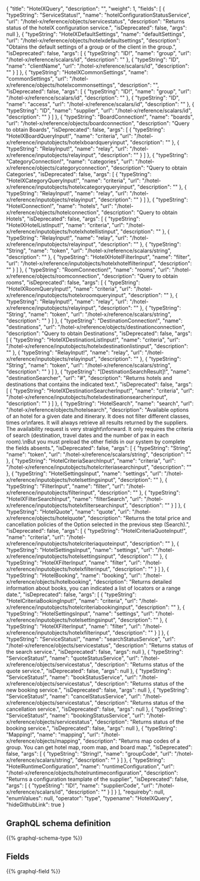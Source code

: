 {
  "title": "HotelXQuery",
  "description": "",
  "weight": 1,
  "fields": [
    {
      "typeString": "ServiceStatus!",
      "name": "hotelConfigurationStatusService",
      "url": "/hotel-x/reference/objects/servicestatus",
      "description": "Returns status of the hotelX configuration service.",
      "isDeprecated": false,
      "args": null
    },
    {
      "typeString": "HotelXDefaultSettings",
      "name": "defaultSettings",
      "url": "/hotel-x/reference/objects/hotelxdefaultsettings",
      "description": "Obtains the default settings of a group or of the client in the group.",
      "isDeprecated": false,
      "args": [
        {
          "typeString": "ID!",
          "name": "group",
          "url": "/hotel-x/reference/scalars/id",
          "description": ""
        },
        {
          "typeString": "ID",
          "name": "clientName",
          "url": "/hotel-x/reference/scalars/id",
          "description": ""
        }
      ]
    },
    {
      "typeString": "HotelXCommonSettings",
      "name": "commonSettings",
      "url": "/hotel-x/reference/objects/hotelxcommonsettings",
      "description": "",
      "isDeprecated": false,
      "args": [
        {
          "typeString": "ID!",
          "name": "group",
          "url": "/hotel-x/reference/scalars/id",
          "description": ""
        },
        {
          "typeString": "ID",
          "name": "access",
          "url": "/hotel-x/reference/scalars/id",
          "description": ""
        },
        {
          "typeString": "ID",
          "name": "supplier",
          "url": "/hotel-x/reference/scalars/id",
          "description": ""
        }
      ]
    },
    {
      "typeString": "BoardConnection!",
      "name": "boards",
      "url": "/hotel-x/reference/objects/boardconnection",
      "description": "Query to obtain Boards",
      "isDeprecated": false,
      "args": [
        {
          "typeString": "HotelXBoardQueryInput!",
          "name": "criteria",
          "url": "/hotel-x/reference/inputobjects/hotelxboardqueryinput",
          "description": ""
        },
        {
          "typeString": "RelayInput!",
          "name": "relay",
          "url": "/hotel-x/reference/inputobjects/relayinput",
          "description": ""
        }
      ]
    },
    {
      "typeString": "CategoryConnection!",
      "name": "categories",
      "url": "/hotel-x/reference/objects/categoryconnection",
      "description": "Query to obtain Categories",
      "isDeprecated": false,
      "args": [
        {
          "typeString": "HotelXCategoryQueryInput!",
          "name": "criteria",
          "url": "/hotel-x/reference/inputobjects/hotelxcategoryqueryinput",
          "description": ""
        },
        {
          "typeString": "RelayInput!",
          "name": "relay",
          "url": "/hotel-x/reference/inputobjects/relayinput",
          "description": ""
        }
      ]
    },
    {
      "typeString": "HotelConnection!",
      "name": "hotels",
      "url": "/hotel-x/reference/objects/hotelconnection",
      "description": "Query to obtain Hotels",
      "isDeprecated": false,
      "args": [
        {
          "typeString": "HotelXHotelListInput!",
          "name": "criteria",
          "url": "/hotel-x/reference/inputobjects/hotelxhotellistinput",
          "description": ""
        },
        {
          "typeString": "RelayInput!",
          "name": "relay",
          "url": "/hotel-x/reference/inputobjects/relayinput",
          "description": ""
        },
        {
          "typeString": "String",
          "name": "token",
          "url": "/hotel-x/reference/scalars/string",
          "description": ""
        },
        {
          "typeString": "HotelXHotelFilterInput",
          "name": "filter",
          "url": "/hotel-x/reference/inputobjects/hotelxhotelfilterinput",
          "description": ""
        }
      ]
    },
    {
      "typeString": "RoomConnection!",
      "name": "rooms",
      "url": "/hotel-x/reference/objects/roomconnection",
      "description": "Query to obtain rooms",
      "isDeprecated": false,
      "args": [
        {
          "typeString": "HotelXRoomQueryInput!",
          "name": "criteria",
          "url": "/hotel-x/reference/inputobjects/hotelxroomqueryinput",
          "description": ""
        },
        {
          "typeString": "RelayInput!",
          "name": "relay",
          "url": "/hotel-x/reference/inputobjects/relayinput",
          "description": ""
        },
        {
          "typeString": "String",
          "name": "token",
          "url": "/hotel-x/reference/scalars/string",
          "description": ""
        }
      ]
    },
    {
      "typeString": "DestinationConnection!",
      "name": "destinations",
      "url": "/hotel-x/reference/objects/destinationconnection",
      "description": "Query to obtain Destinations",
      "isDeprecated": false,
      "args": [
        {
          "typeString": "HotelXDestinationListInput!",
          "name": "criteria",
          "url": "/hotel-x/reference/inputobjects/hotelxdestinationlistinput",
          "description": ""
        },
        {
          "typeString": "RelayInput!",
          "name": "relay",
          "url": "/hotel-x/reference/inputobjects/relayinput",
          "description": ""
        },
        {
          "typeString": "String",
          "name": "token",
          "url": "/hotel-x/reference/scalars/string",
          "description": ""
        }
      ]
    },
    {
      "typeString": "[DestinationSearchResult]!",
      "name": "destinationSearcher",
      "url": "#",
      "description": "Returns hotels and destinations that contains the indicated text.",
      "isDeprecated": false,
      "args": [
        {
          "typeString": "HotelXDestinationSearcherInput!",
          "name": "criteria",
          "url": "/hotel-x/reference/inputobjects/hotelxdestinationsearcherinput",
          "description": ""
        }
      ]
    },
    {
      "typeString": "HotelSearch",
      "name": "search",
      "url": "/hotel-x/reference/objects/hotelsearch",
      "description": "Available options of an hotel for a given date and itinerary. It does not filter different classes, times or\nfares. It will always retrieve all results returned by the suppliers. The availability request is very straight\nforward. It only requires the criteria of search (destination, travel dates and the number of pax in each room).\nBut you must preload the other fields in our system by complete the fields absents.",
      "isDeprecated": false,
      "args": [
        {
          "typeString": "String",
          "name": "token",
          "url": "/hotel-x/reference/scalars/string",
          "description": ""
        },
        {
          "typeString": "HotelCriteriaSearchInput",
          "name": "criteria",
          "url": "/hotel-x/reference/inputobjects/hotelcriteriasearchinput",
          "description": ""
        },
        {
          "typeString": "HotelSettingsInput",
          "name": "settings",
          "url": "/hotel-x/reference/inputobjects/hotelsettingsinput",
          "description": ""
        },
        {
          "typeString": "FilterInput",
          "name": "filter",
          "url": "/hotel-x/reference/inputobjects/filterinput",
          "description": ""
        },
        {
          "typeString": "HotelXFilterSearchInput",
          "name": "filterSearch",
          "url": "/hotel-x/reference/inputobjects/hotelxfiltersearchinput",
          "description": ""
        }
      ]
    },
    {
      "typeString": "HotelQuote",
      "name": "quote",
      "url": "/hotel-x/reference/objects/hotelquote",
      "description": "Returns the total price and cancellation policies of the Option selected in the previous step (Search).",
      "isDeprecated": false,
      "args": [
        {
          "typeString": "HotelCriteriaQuoteInput!",
          "name": "criteria",
          "url": "/hotel-x/reference/inputobjects/hotelcriteriaquoteinput",
          "description": ""
        },
        {
          "typeString": "HotelSettingsInput",
          "name": "settings",
          "url": "/hotel-x/reference/inputobjects/hotelsettingsinput",
          "description": ""
        },
        {
          "typeString": "HotelXFilterInput",
          "name": "filter",
          "url": "/hotel-x/reference/inputobjects/hotelxfilterinput",
          "description": ""
        }
      ]
    },
    {
      "typeString": "HotelBooking",
      "name": "booking",
      "url": "/hotel-x/reference/objects/hotelbooking",
      "description": "Returns detailed information about books, you can indicated a list of locators or a range date.",
      "isDeprecated": false,
      "args": [
        {
          "typeString": "HotelCriteriaBookingInput!",
          "name": "criteria",
          "url": "/hotel-x/reference/inputobjects/hotelcriteriabookinginput",
          "description": ""
        },
        {
          "typeString": "HotelSettingsInput",
          "name": "settings",
          "url": "/hotel-x/reference/inputobjects/hotelsettingsinput",
          "description": ""
        },
        {
          "typeString": "HotelXFilterInput",
          "name": "filter",
          "url": "/hotel-x/reference/inputobjects/hotelxfilterinput",
          "description": ""
        }
      ]
    },
    {
      "typeString": "ServiceStatus!",
      "name": "searchStatusService",
      "url": "/hotel-x/reference/objects/servicestatus",
      "description": "Returns status of the search service.",
      "isDeprecated": false,
      "args": null
    },
    {
      "typeString": "ServiceStatus!",
      "name": "quoteStatusService",
      "url": "/hotel-x/reference/objects/servicestatus",
      "description": "Returns status of the quote service.",
      "isDeprecated": false,
      "args": null
    },
    {
      "typeString": "ServiceStatus!",
      "name": "bookStatusService",
      "url": "/hotel-x/reference/objects/servicestatus",
      "description": "Returns status of the new booking service.",
      "isDeprecated": false,
      "args": null
    },
    {
      "typeString": "ServiceStatus!",
      "name": "cancelStatusService",
      "url": "/hotel-x/reference/objects/servicestatus",
      "description": "Returns status of the cancellation service.",
      "isDeprecated": false,
      "args": null
    },
    {
      "typeString": "ServiceStatus!",
      "name": "bookingStatusService",
      "url": "/hotel-x/reference/objects/servicestatus",
      "description": "Returns status of the booking service.",
      "isDeprecated": false,
      "args": null
    },
    {
      "typeString": "Mapping!",
      "name": "mapping",
      "url": "/hotel-x/reference/objects/mapping",
      "description": "Returns map codes of a group. You can get hotel map, room map, and board map.",
      "isDeprecated": false,
      "args": [
        {
          "typeString": "String!",
          "name": "groupCode",
          "url": "/hotel-x/reference/scalars/string",
          "description": ""
        }
      ]
    },
    {
      "typeString": "HotelRuntimeConfiguration",
      "name": "runtimeConfiguration",
      "url": "/hotel-x/reference/objects/hotelruntimeconfiguration",
      "description": "Returns a configuration teamplate of the supplier",
      "isDeprecated": false,
      "args": [
        {
          "typeString": "ID!",
          "name": "supplierCode",
          "url": "/hotel-x/reference/scalars/id",
          "description": ""
        }
      ]
    }
  ],
  "requireby": null,
  "enumValues": null,
  "operator": "type",
  "typename": "HotelXQuery",
  "hideGithubLink": true
}
## GraphQL schema definition

{{% graphql-schema-type %}}

## Fields

{{% graphql-field %}}
